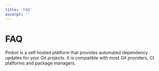 ```yaml
---
title: 'FAQ'
excerpt: ''
---
```


# FAQ

Pmbot is a self hosted platform that provides automated dependency updates for your Git projects. It is compatible with most Git providers, CI platforms and package managers.
